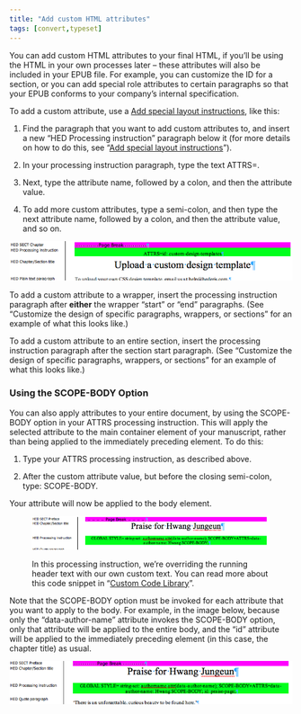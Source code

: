```yaml
---
title: "Add custom HTML attributes"
tags: [convert,typeset]
---
```

 
<html><body><section data-type="appendix" class="hsecappendix" data-hederis-type="hsecappendix" id="custom-attributes" data-pi-attrs="id: custom-attributes; data-tags: convert,typeset;" role="doc-appendix" data-tags="convert,typeset" data-author-name=" " data-book-title=" " title="Add custom HTML attributes"><p class="hblkp" data-hederis-type="hblkp" id="p5xkW0FLb">You can add custom HTML attributes to your final HTML, if you&#8217;ll be using the HTML in your own processes later &#8211; these attributes will also be included in your EPUB file. For example, you can customize the ID for a section, or you can add special role attributes to certain paragraphs so that your EPUB conforms to your company&#8217;s internal specification.</p><p class="hblkp" data-hederis-type="hblkp" id="pFhQgZ92S">To add a custom attribute, use a <a href="{% link _docs/custom-design.md %}" data-hederis-type="hspana" id="ptpfJjVEq"><span class="Hyperlink" data-hederis-type="hspnspan" id="pX5laoMa1">Add special layout instructions</span></a>, like this:</p><ol class="hwprnumlist" data-hederis-type="hwprnumlist" id="p4gzJrMPA"><li class="hblkoli" data-hederis-type="hblkoli" id="liECAc9FdG"><p class="hblkoli" data-hederis-type="hblklip" id="pGiQluBIy">Find the paragraph that you want to add custom attributes to, and insert a new &#8220;HED Processing instruction&#8221; paragraph below it (for more details on how to do this, see &#8220;<a href="{% link _docs/custom-design.md %}" data-hederis-type="hspana" id="p7l9zsuWm"><span class="Hyperlink" data-hederis-type="hspnspan" id="pLZCmfjQ8">Add special layout instructions</span></a>&#8221;).</p></li><li class="hblkoli" data-hederis-type="hblkoli" id="liGpXhVrI9"><p class="hblkoli" data-hederis-type="hblklip" id="pt3p978sZ">In your processing instruction paragraph, type the text ATTRS=.</p></li><li class="hblkoli" data-hederis-type="hblkoli" id="liXMQkNPzg"><p class="hblkoli" data-hederis-type="hblklip" id="pnhLdkR7x">Next, type the attribute name, followed by a colon, and then the attribute value.</p></li><li class="hblkoli" data-hederis-type="hblkoli" id="liiFJZyBNr"><p class="hblkoli" data-hederis-type="hblklip" id="puqTy7sX6">To add more custom attributes, type a semi-colon, and then type the next attribute name, followed by a colon, and then the attribute value, and so on.</p></li></ol><img data-hederis-type="hblkimg" class="hblkimg" id="pVJTMbbsr" src="/images/customattrs.png" data-img-src="/images/customattrs.png"/><p class="hblkp" data-hederis-type="hblkp" id="p8WYZKqWz">To add a custom attribute to a wrapper, insert the processing instruction paragraph after <strong data-hederis-type="hspanstrong" id="plgi9IHew">either</strong> the wrapper &#8220;start&#8221; or &#8220;end&#8221; paragraphs. (See &#8220;Customize the design of specific paragraphs, wrappers, or sections&#8221; for an example of what this looks like.)</p><p class="hblkp" data-hederis-type="hblkp" id="pBBut5nht">To add a custom attribute to an entire section, insert the processing instruction paragraph after the section start paragraph. (See &#8220;Customize the design of specific paragraphs, wrappers, or sections&#8221; for an example of what this looks like.)</p><section class="hwprsubsection" data-hederis-type="hwprsubsection" id="pZDpLzYIo" data-type="subsection" title="Using the SCOPE-BODY Option"><h1 data-hederis-type="hblktitle" class="hblktitle" id="pE19UdmNe">Using the SCOPE-BODY Option</h1><p class="hblkp" data-hederis-type="hblkp" id="p9VTQey0u">You can also apply attributes to your entire document, by using the SCOPE-BODY option in your ATTRS processing instruction. This will apply the selected attribute to the main container element of your manuscript, rather than being applied to the immediately preceding element. To do this:</p><ol class="hwprnumlist" data-hederis-type="hwprnumlist" id="pQCORQMqm"><li class="hblkoli" data-hederis-type="hblkoli" id="liLWE1ctMm"><p class="hblkoli" data-hederis-type="hblklip" id="po880Vt9l">Type your ATTRS processing instruction, as described above.</p></li><li class="hblkoli" data-hederis-type="hblkoli" id="li2kHrIX0f"><p class="hblkoli" data-hederis-type="hblklip" id="pnWcOpe30">After the custom attribute value, but before the closing semi-colon, type: SCOPE-BODY.</p></li></ol><p class="hblkp" data-hederis-type="hblkp" id="pfWExqEME">Your attribute will now be applied to the body element. </p><figure class="hwprfig" data-hederis-type="hwprfig" id="pE98DTNb2"><img data-hederis-type="hblkimg" class="hblkimg" id="pzVvFzZYU" src="/images/globalscopebody.png" data-img-src="/images/globalscopebody.png"/><p class="hblkcaption" data-hederis-type="hblkcaption" id="pTI5DJTjG">In this processing instruction, we&#8217;re overriding the running header text with our own custom text. You can read more about this code snippet in &#8220;<a href="{% link _docs/custom-style-library.md %}" data-hederis-type="hspana" id="pFwbmDiex"><span class="Hyperlink" data-hederis-type="hspnspan" id="pUJdf2qEa">Custom Code Library</span></a>&#8221;.</p></figure><p class="hblkp" data-hederis-type="hblkp" id="pYN9WJMno">Note that the SCOPE-BODY option must be invoked for each attribute that you want to apply to the body. For example, in the image below, because only the &#8220;data-author-name&#8221; attribute invokes the SCOPE-BODY option, only that attribute will be applied to the entire body, and the &#8220;id&#8221; attribute will be applied to the immediately preceding element (in this case, the chapter title) as usual.</p><img data-hederis-type="hblkimg" class="hblkimg" id="phYlN5D7F" src="/images/attrscopebody.png" data-img-src="/images/attrscopebody.png"/></section></section></body></html>
